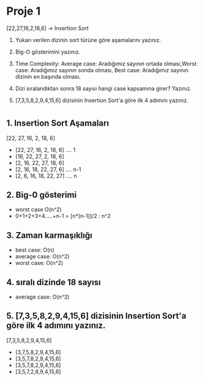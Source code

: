 # Proje 1
 
[22,27,16,2,18,6] -> Insertion Sort

1. Yukarı verilen dizinin sort türüne göre aşamalarını yazınız.

2. Big-O gösterimini yazınız.

3. Time Complexity: Average case: Aradığımız sayının ortada olması,Worst case: Aradığımız sayının sonda olması, Best case: Aradığımız sayının dizinin en başında olması.
4. Dizi sıralandıktan sonra 18 sayısı hangi case kapsamına girer? Yazınız.


5. [7,3,5,8,2,9,4,15,6] dizisinin Insertion Sort'a göre ilk 4 adımını yazınız.
#


## 1. Insertion Sort Aşamaları
 [22, 27, 16, 2, 18, 6]

- [22, 27, 16, 2, 18, 6] .... 1
- [16, 22, 27, 2, 18, 6]
- [2, 16, 22, 27, 18, 6]
- [2, 16, 18, 22, 27, 6] .... n-1
- [2, 6, 16, 18, 22, 27] .... n

## 2. Big-0 gösterimi 
- worst case  O(n^2)
- 0+1+2+3+4…..+n-1 = [n*(n-1)]/2   :  n^2

## 3. Zaman karmaşıklığı
- best case: O(n)
- average case: O(n^2)
- worst case: O(n^2)
## 4. sıralı dizinde 18 sayısı
- average case: O(n^2)

## 5. [7,3,5,8,2,9,4,15,6] dizisinin Insertion Sort'a göre ilk 4 adımını yazınız.
[7,3,5,8,2,9,4,15,6]

- [3,7,5,8,2,9,4,15,6]
- [3,5,7,8,2,9,4,15,6]
- [3,5,7,8,2,9,4,15,6]
- [3,5,7,2,8,9,4,15,6]

